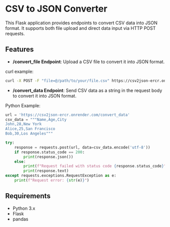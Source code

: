 # CSV to JSON Converter

This Flask application provides endpoints to convert CSV data into JSON format. It supports both file upload and direct data input via HTTP POST requests.

## Features

- **/convert_file Endpoint**: Upload a CSV file to convert it into JSON format.

curl example:
```bash
curl -X POST -F "file=@/path/to/your/file.csv" https://csv2json-ercr.onrender.com/convert_file
```

- **/convert_data Endpoint**: Send CSV data as a string in the request body to convert it into JSON format.

Python Example:
```python
url = 'https://csv2json-ercr.onrender.com/convert_data'
csv_data = """Name,Age,City
John,28,New York
Alice,25,San Francisco
Bob,30,Los Angeles"""

try:
    response = requests.post(url, data=csv_data.encode('utf-8'))
    if response.status_code == 200:
        print(response.json())
    else:
        print(f"Request failed with status code {response.status_code}")
        print(response.text)
except requests.exceptions.RequestException as e:
    print(f"Request error: {str(e)}")
```

## Requirements

- Python 3.x
- Flask
- pandas


